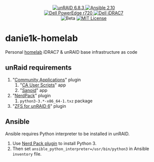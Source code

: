 <p align="center">
  <a href="https://unraid.net/" target="_blank">
    <img src="https://img.shields.io/badge/unraid-6.8.3-9cf?logo=unraid&style=for-the-badge" alt="unRAID 6.8.3">
  </a>
  <a href="https://docs.ansible.com/ansible/2.10/" target="_blank">
    <img src="https://img.shields.io/badge/ansible-2.10-9cf?logo=ansible&style=for-the-badge" alt="Ansible 2.10">
  </a>
  <br>
  <a href="https://www.dell.com/support/home/pl-pl/product-support/product/poweredge-r720/overview" target="_blank">
    <img src="https://img.shields.io/badge/Dell-PowerEdge%20r720-%23989898?logo=dell&style=for-the-badge" alt="Dell PowerEdge r720">
  </a>
  <a href="https://www.dell.com/support/home/pl-pl/product-support/product/idrac7-8-lifecycle-controller-v2.65.65.65/overview" target="_blank">
    <img src="https://img.shields.io/badge/Dell-iDRAC7-%23989898?logo=dell&style=for-the-badge" alt="Dell iDRAC7">
  </a>
  <br>
  <img src="https://img.shields.io/badge/release-beta-red?style=for-the-badge" alt="Beta">
  <a href="./LICENSE">
    <img src="https://img.shields.io/github/license/danie1k/danie1k-unraid?style=for-the-badge" alt="MIT License">
  </a>
</p>

# danie1k-homelab

Personal [homelab](https://www.reddit.com/r/homelab/) iDRAC7 & unRAID base infrastructure as code


## unRaid requirements

1. "[Community Applications](https://lime-technology.com/forums/topic/38582-plug-in-community-applications/)" plugin
    1. "[CA User Scripts](http://lime-technology.com/forum/index.php?topic=49992.0)" app
    1. "[Sanoid](https://forums.unraid.net/topic/94549-sanoidsyncoid-zfs-snapshots-and-replication/)" app
1. "[NerdPack](http://lime-technology.com/forum/index.php?topic=37541.0)" plugin
    1. `python3-3.*-x86_64-1.txz` package
1. "[ZFS for unRAID 6](http://lime-technology.com/forum/index.php?topic=43019.0)" plugin


## Ansible

Ansible requires Python interpreter to be installed in unRAID.  

1. Use [Nerd Pack plugin](https://forums.unraid.net/topic/35866-unraid-6-nerdpack-cli-tools-iftop-iotop-screen-kbd-etc/) to install Python 3.
1. Then set `ansible_python_interpreter=/usr/bin/python3` in Ansible `inventory` file.
